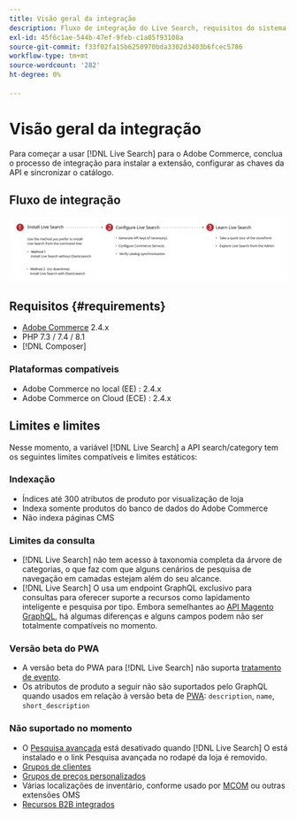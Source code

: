 ```yaml
---
title: Visão geral da integração
description: Fluxo de integração do Live Search, requisitos do sistema, limites e limitações
exl-id: 45f6c1ae-544b-47ef-9feb-c1a05f93108a
source-git-commit: f33f02fa15b6250970bda3302d3403b6fcec5786
workflow-type: tm+mt
source-wordcount: '282'
ht-degree: 0%

---
```


# Visão geral da integração

Para começar a usar [!DNL Live Search] para o Adobe Commerce, conclua o processo de integração para instalar a extensão, configurar as chaves da API e sincronizar o catálogo.

## Fluxo de integração

![[!DNL Live Search] diagrama de integração](assets/onboarding-flow.svg)

## Requisitos {#requirements}

* [Adobe Commerce](https://magento.com/products/magento-commerce) 2.4.x
* PHP 7.3 / 7.4 / 8.1
* [!DNL Composer]

### Plataformas compatíveis

* Adobe Commerce no local (EE) : 2.4.x
* Adobe Commerce on Cloud (ECE) : 2.4.x

## Limites e limites

Nesse momento, a variável [!DNL Live Search] a API search/category tem os seguintes limites compatíveis e limites estáticos:

### Indexação

* Índices até 300 atributos de produto por visualização de loja
* Indexa somente produtos do banco de dados do Adobe Commerce
* Não indexa páginas CMS

### Limites da consulta

* [!DNL Live Search] não tem acesso à taxonomia completa da árvore de categorias, o que faz com que alguns cenários de pesquisa de navegação em camadas estejam além do seu alcance.
* [!DNL Live Search] O usa um endpoint GraphQL exclusivo para consultas para oferecer suporte a recursos como lapidamento inteligente e pesquisa por tipo. Embora semelhantes ao [API Magento GraphQL](https://devdocs.magento.com/guides/v2.4/graphql), há algumas diferenças e alguns campos podem não ser totalmente compatíveis no momento.

### Versão beta do PWA

* A versão beta do PWA para [!DNL Live Search] não suporta [tratamento de evento](https://devdocs.magento.com/shared-services/storefront-events-sdk.html).
* Os atributos de produto a seguir não são suportados pelo GraphQL quando usados em relação à versão beta de [PWA](https://developer.adobe.com/commerce/pwa-studio/): `description`, `name`, `short_description`

### Não suportado no momento

* O [Pesquisa avançada](https://docs.magento.com/user-guide/catalog/search-advanced.html) está desativado quando [!DNL Live Search] O está instalado e o link Pesquisa avançada no rodapé da loja é removido.
* [Grupos de clientes](https://docs.magento.com/user-guide/customers/customer-groups.html)
* [Grupos de preços personalizados](https://docs.magento.com/user-guide/catalog/product-price-group.html)
* Várias localizações de inventário, conforme usado por [MCOM](https://docs.magento.com/user-guide/mcom.html) ou outras extensões OMS
* [Recursos B2B integrados](https://business.adobe.com/products/magento/b2b-ecommerce.html)
